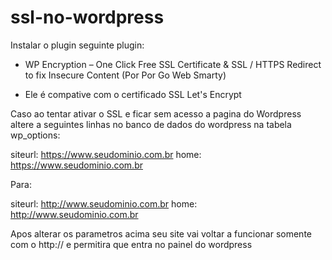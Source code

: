 # ssl-no-wordpress

Instalar o plugin seguinte plugin:

- WP Encryption – One Click Free SSL Certificate & SSL / HTTPS Redirect to fix Insecure Content (Por Por Go Web Smarty)

* Ele é compative com o certificado SSL Let's Encrypt


Caso ao tentar ativar o SSL e ficar sem acesso a pagina do Wordpress altere a seguintes linhas no banco de dados do wordpress na tabela wp_options:


siteurl: https://www.seudominio.com.br
home: https://www.seudominio.com.br


Para:

siteurl: http://www.seudominio.com.br
home: http://www.seudominio.com.br

Apos alterar os parametros acima seu site vai voltar a funcionar somente com o http:// e permitira que entra no painel do wordpress
